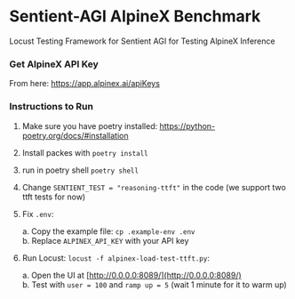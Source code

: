 # Sentient-AGI AlpineX Benchmark
Locust Testing Framework for Sentient AGI for Testing AlpineX Inference

### Get AlpineX API Key
From here: https://app.alpinex.ai/apiKeys

### Instructions to Run
1. Make sure you have poetry installed: https://python-poetry.org/docs/#installation
2. Install packes with `poetry install`
3. run in poetry shell `poetry shell`
4. Change `SENTIENT_TEST = "reasoning-ttft"` in the code (we support two ttft tests for now)
5. Fix `.env`:

   a. Copy the example file: `cp .example-env .env`  
   b. Replace `ALPINEX_API_KEY` with your API key
6. Run Locust: `locust -f alpinex-load-test-ttft.py`:

   a. Open the UI at [http://0.0.0.0:8089/](http://0.0.0.0:8089/)  
   b. Test with `user = 100` and `ramp up = 5` (wait 1 minute for it to warm up)